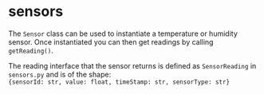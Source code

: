 # sensors
The `Sensor` class can be used to instantiate a temperature or humidity sensor. Once instantiated you can then get readings by calling `getReading()`.

The reading interface that the sensor returns is defined as `SensorReading` in `sensors.py` and is of the shape:  
`{sensorId: str, value: float, timeStamp: str, sensorType: str}`